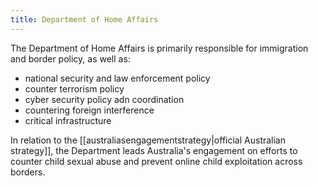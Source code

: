 ```yaml
---
title: Department of Home Affairs
---
```

The Department of Home Affairs is primarily responsible for immigration and border policy, as well as:
- national security and law enforcement policy
- counter terrorism policy
- cyber security policy adn coordination
- countering foreign interference
- critical infrastructure

In relation to the [[australiasengagementstrategy|official Australian strategy]], the Department leads Australia's engagement on efforts to counter child sexual abuse and prevent online child exploitation across borders.